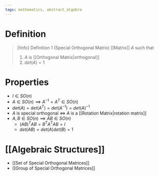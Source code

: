 ```yaml
---
tags: mathematics, abstract_algebra
---
```


# Definition

> [!info] Definition 1 (Special Orthogonal Matrix)
> [[Matrix]] $A$ such that
> 1) $A$ is [[Orthogonal Matrix|orthogonal]]
> 2) $det(A) = 1$

# Properties
- $I \in SO(n)$
- $A \in SO(n) \implies A^{-1} = A^T \in SO(n)$
- $det(A) = det(A^T) = det(A^{-1}) = det(A)^{-1}$
- $A$ is special orthogonal $\iff$ $A$ is a [[Rotation Matrix|rotation matrix]]
- $A, B \in SO(n) \implies AB \in SO(n)$
	- $(AB)^TAB = B^T A^T AB = I$
	- $det(AB) = det(A)det(B) = 1$

# [[Algebraic Structures]]
- [[Set of Special Orthogonal Matrices]]
- [[Group of Special Orthogonal Matrices]]